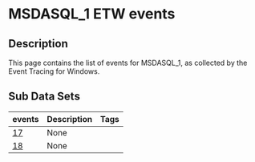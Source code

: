 # MSDASQL_1 ETW events

## Description
This page contains the list of events for MSDASQL_1, as collected by the Event Tracing for Windows.

## Sub Data Sets
|events|Description|Tags|
|---|---|---|
|[17](events/event-17.md)|None||
|[18](events/event-18.md)|None||
